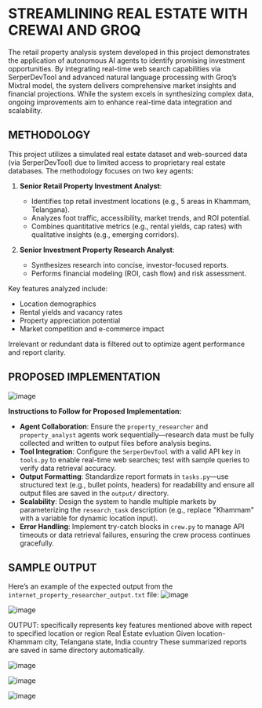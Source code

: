 # STREAMLINING REAL ESTATE WITH CREWAI AND GROQ
The retail property analysis system developed in this project demonstrates the application of autonomous AI agents to identify promising investment opportunities. By integrating real-time web search capabilities via SerperDevTool and advanced natural language processing with Groq’s Mixtral model, the system delivers comprehensive market insights and financial projections. While the system excels in synthesizing complex data, ongoing improvements aim to enhance real-time data integration and scalability.

## METHODOLOGY

This project utilizes a simulated real estate dataset and web-sourced data (via SerperDevTool) due to limited access to proprietary real estate databases. The methodology focuses on two key agents:

1. **Senior Retail Property Investment Analyst**:
   - Identifies top retail investment locations (e.g., 5 areas in Khammam, Telangana).
   - Analyzes foot traffic, accessibility, market trends, and ROI potential.
   - Combines quantitative metrics (e.g., rental yields, cap rates) with qualitative insights (e.g., emerging corridors).

2. **Senior Investment Property Research Analyst**:
   - Synthesizes research into concise, investor-focused reports.
   - Performs financial modeling (ROI, cash flow) and risk assessment.

Key features analyzed include:
- Location demographics
- Rental yields and vacancy rates
- Property appreciation potential
- Market competition and e-commerce impact

Irrelevant or redundant data is filtered out to optimize agent performance and report clarity.

## PROPOSED IMPLEMENTATION
![image](https://github.com/user-attachments/assets/d6bc3008-548d-413f-b981-7393d7ce32fb)

**Instructions to Follow for Proposed Implementation:**

- **Agent Collaboration**: Ensure the `property_researcher` and `property_analyst` agents work sequentially—research data must be fully collected and written to output files before analysis begins.
- **Tool Integration**: Configure the `SerperDevTool` with a valid API key in `tools.py` to enable real-time web searches; test with sample queries to verify data retrieval accuracy.
- **Output Formatting**: Standardize report formats in `tasks.py`—use structured text (e.g., bullet points, headers) for readability and ensure all output files are saved in the `output/` directory.
- **Scalability**: Design the system to handle multiple markets by parameterizing the `research_task` description (e.g., replace "Khammam" with a variable for dynamic location input).
- **Error Handling**: Implement try-catch blocks in `crew.py` to manage API timeouts or data retrieval failures, ensuring the crew process continues gracefully.

## SAMPLE OUTPUT

Here’s an example of the expected output from the `internet_property_researcher_output.txt` file:
![image](https://github.com/user-attachments/assets/f15f9162-5b3e-4b4b-a3e8-077b22108685)

![image](https://github.com/user-attachments/assets/76314394-3c0c-4818-9281-08d59489b230)

OUTPUT: specifically represents key features mentioned above with repect to specified location or region Real Estate evluation
Given location- Khammam city, Telangana state, India country
These summarized reports are saved in same directory automatically.

![image](https://github.com/user-attachments/assets/5fef2723-3e67-4615-803f-3d84e1e9142a)

![image](https://github.com/user-attachments/assets/6c653dbe-375b-4f9d-81b7-d177aa55d445)

![image](https://github.com/user-attachments/assets/eeed8e42-4909-41c8-81bc-fe3b8baf5e80)












